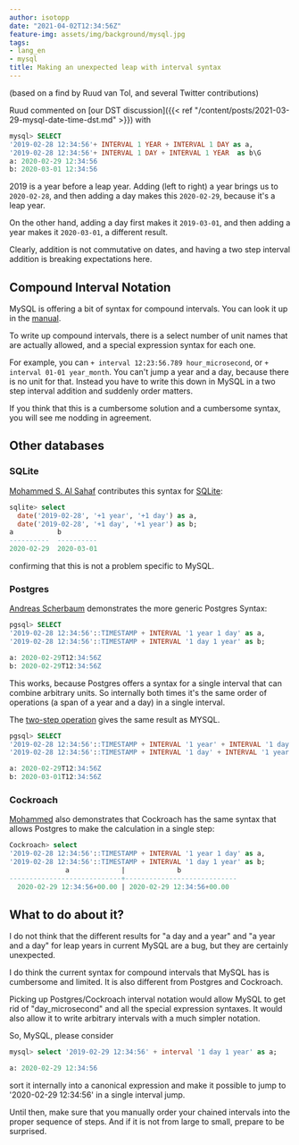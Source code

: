 ```yaml
---
author: isotopp
date: "2021-04-02T12:34:56Z"
feature-img: assets/img/background/mysql.jpg
tags:
- lang_en
- mysql
title: Making an unexpected leap with interval syntax
---
```


(based on a find by Ruud van Tol, and several Twitter contributions)

Ruud commented on [our DST discussion]({{< ref "/content/posts/2021-03-29-mysql-date-time-dst.md" >}}) with

```sql
mysql> SELECT 
'2019-02-28 12:34:56'+ INTERVAL 1 YEAR + INTERVAL 1 DAY as a, 
'2019-02-28 12:34:56'+ INTERVAL 1 DAY + INTERVAL 1 YEAR  as b\G
a: 2020-02-29 12:34:56
b: 2020-03-01 12:34:56
```

2019 is a year before a leap year. Adding (left to right) a year brings us to `2020-02-28`, and then adding a day makes this `2020-02-29`, because it's a leap year.

On the other hand, adding a day first makes it `2019-03-01`, and then adding a year makes it `2020-03-01`, a different result.

Clearly, addition is not commutative on dates, and having a two step interval addition is breaking expectations here.

## Compound Interval Notation

MySQL is offering a bit of syntax for compound intervals. You can look it up in the [manual](https://dev.mysql.com/doc/refman/8.0/en/expressions.html#temporal-intervals).

To write up compound intervals, there is a select number of unit names that are actually allowed, and a special expression syntax for each one.

For example, you can `+ interval 12:23:56.789 hour_microsecond`, or `+ interval 01-01 year_month`. You can't jump a year and a day, because there is no unit for that. Instead you have to write this down in MySQL in a two step interval addition and suddenly order matters.

If you think that this is a cumbersome solution and a cumbersome syntax, you will see me nodding in agreement.

## Other databases

### SQLite

[Mohammed S. Al Sahaf](https://twitter.com/MohammedSahaf/status/1377771663350173705) contributes this syntax for [SQLite](https://sqlite.org/lang_datefunc.html):

```sql
sqlite> select
  date('2019-02-28', '+1 year', '+1 day') as a,
  date('2019-02-28', '+1 day', '+1 year') as b;
a           b
----------  ----------
2020-02-29  2020-03-01
```

confirming that this is not a problem specific to MySQL.

### Postgres

[Andreas Scherbaum](https://twitter.com/ascherbaum/status/1377617850509180932) demonstrates the more generic Postgres Syntax:

```sql
pgsql> SELECT 
'2019-02-28 12:34:56'::TIMESTAMP + INTERVAL '1 year 1 day' as a,
'2019-02-28 12:34:56'::TIMESTAMP + INTERVAL '1 day 1 year' as b;

a: 2020-02-29T12:34:56Z	
b: 2020-02-29T12:34:56Z	
```

This works, because Postgres offers a syntax for a single interval that can combine arbitrary units. So internally both times it's the same order of operations (a span of a year and a day) in a single interval.

The [two-step operation](http://sqlfiddle.com/#!17/76411/3/0) gives the same result as MYSQL.

```sql
pgsql> SELECT 
'2019-02-28 12:34:56'::TIMESTAMP + INTERVAL '1 year' + INTERVAL '1 day' as a,
'2019-02-28 12:34:56'::TIMESTAMP + INTERVAL '1 day' + INTERVAL '1 year' as b;

a: 2020-02-29T12:34:56Z	
b: 2020-03-01T12:34:56Z
```

### Cockroach

[Mohammed](https://twitter.com/MohammedSahaf/status/1377772984585367553) also demonstrates that Cockroach has the same syntax that allows Postgres to make the calculation in a single step:

```sql
Cockroach> select
'2019-02-28 12:34:56'::TIMESTAMP + INTERVAL '1 year 1 day' as a,
'2019-02-28 12:34:56'::TIMESTAMP + INTERVAL '1 day 1 year' as b;
              a             |             b
----------------------------+----------------------------
  2020-02-29 12:34:56+00.00 | 2020-02-29 12:34:56+00.00
```

## What to do about it?

I do not think that the different results for "a day and a year" and "a year and a day" for leap years in current MySQL are a bug, but they are certainly unexpected.

I do think the current syntax for compound intervals that MySQL has is cumbersome and limited. It is also different from Postgres and Cockroach.

Picking up Postgres/Cockroach interval notation would allow MySQL to get rid of "day_microsecond" and all the special expression syntaxes. It would also allow it to write arbitrary intervals with a much simpler notation.

So, MySQL, please consider

```sql
mysql> select '2019-02-29 12:34:56' + interval '1 day 1 year' as a;

a: 2020-02-29 12:34:56
```

sort it internally into a canonical expression and make it possible to jump to '2020-02-29 12:34:56' in a single interval jump.

Until then, make sure that you manually order your chained intervals into the proper sequence of steps. And if it is not from large to small, prepare to be surprised.
